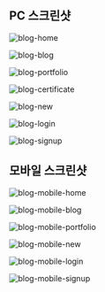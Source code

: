 ## PC 스크린샷

![blog-home](../screenshots/blog/pc/blog_home.png)

![blog-blog](../screenshots/blog/pc/blog_blog.png)

![blog-portfolio](../screenshots/blog/pc/blog_portfolio.png)

![blog-certificate](../screenshots/blog/pc/blog_certificate.png)

![blog-new](../screenshots/blog/pc/blog_new.png)

![blog-login](../screenshots/blog/pc/blog_login.png)

![blog-signup](../screenshots/blog/pc/blog_signup.png)

## 모바일 스크린샷

![blog-mobile-home](<../screenshots/blog/mobile(S5)/blog_mobile_home.png>)

![blog-mobile-blog](<../screenshots/blog/mobile(S5)/blog_mobile_blog.png>)

![blog-mobile-portfolio](<../screenshots/blog/mobile(S5)/blog_mobile_portfolio.png>)

![blog-mobile-new](<../screenshots/blog/mobile(S5)/blog_mobile_new.png>)

![blog-mobile-login](<../screenshots/blog/mobile(S5)/blog_mobile_login.png>)

![blog-mobile-signup](<../screenshots/blog/mobile(S5)/blog_mobile_signup.png>)
